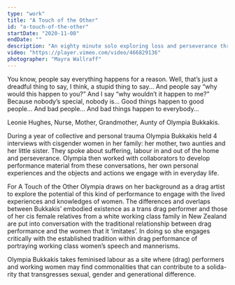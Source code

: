 ```yaml
---
type: "work"
title: "A Touch of the Other"
id: "a-touch-of-the-other"
startDate: "2020-11-08"
endDate: ""
description: "An eighty minute solo exploring loss and perseverance through the lens of feminised forms of labour. Originally performed as part of the Risk and Resilience festival in Sophiensaele, Berlin." 
video: "https://player.vimeo.com/video/466829136"
photographer: "Mayra Wallraff"
---
```


You know, people say everything happens for a reason. Well, that’s just a dreadful thing to say, I think, a stupid thing to say... And people say “why would this happen to you?” And I say “why wouldn’t it happen to me?” Because nobody’s special, nobody is... Good things happen to good people... And bad people... And bad things happen to everybody...  

Leonie Hughes, Nurse, Mother, Grandmother, Aunty of Olympia Bukkakis. 

During a year of collective and personal trauma Olympia Bukkakis held 4 interviews with cisgender women in her family: her mother, two aunties and her little sister. They spoke about suffering, labour in and out of the home and perseverance. Olympia then worked with collaborators to develop performance material from these conversations, her own personal experiences and the objects and actions we engage with in everyday life.  

For A Touch of the Other Olympia draws on her background as a drag artist to explore the potential of this kind of performance to engage with the lived experiences and knowledges of women. The differences and overlaps between Bukkakis’ embodied existence as a trans drag performer and those of her cis female relatives from a white working class family in New Zealand are put into conversation with the traditional relationship between drag performance and the women that it ‘imitates’. In doing so she engages critically with the established tradition within drag performance of portraying working class women’s speech and mannerisms.  

Olympia Bukkakis takes feminised labour as a site where (drag) performers and working women may find commonalities that can contribute to a solida- rity that transgresses sexual, gender and generational difference.

